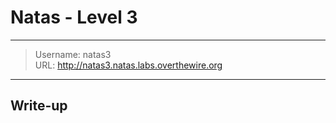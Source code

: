 # Natas - Level 3
------------
> Username: natas3  
URL: http://natas3.natas.labs.overthewire.org

------------

## Write-up

